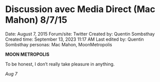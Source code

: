 # Discussion avec Media Direct (Mac Mahon) 8/7/15

Date: August 7, 2015
Forum/site: Twitter
Created by: Quentin Sombsthay
Created time: September 13, 2023 11:17 AM
Last edited by: Quentin Sombsthay
personas: Mac Mahon, MoonMetropolis

**MOON METROPOLIS**

To be honest, I don’t really take pleasure in anything.

*Aug 7*